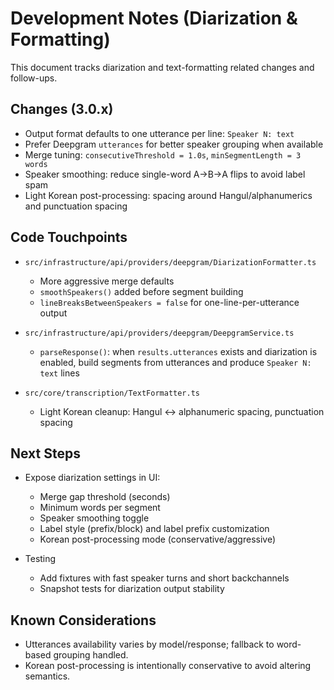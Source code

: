 # Development Notes (Diarization & Formatting)

This document tracks diarization and text-formatting related changes and follow-ups.

## Changes (3.0.x)

- Output format defaults to one utterance per line: `Speaker N: text`
- Prefer Deepgram `utterances` for better speaker grouping when available
- Merge tuning: `consecutiveThreshold = 1.0s`, `minSegmentLength = 3 words`
- Speaker smoothing: reduce single-word A→B→A flips to avoid label spam
- Light Korean post-processing: spacing around Hangul/alphanumerics and punctuation spacing

## Code Touchpoints

- `src/infrastructure/api/providers/deepgram/DiarizationFormatter.ts`
  - More aggressive merge defaults
  - `smoothSpeakers()` added before segment building
  - `lineBreaksBetweenSpeakers = false` for one-line-per-utterance output

- `src/infrastructure/api/providers/deepgram/DeepgramService.ts`
  - `parseResponse()`: when `results.utterances` exists and diarization is enabled, build segments from utterances and produce `Speaker N: text` lines

- `src/core/transcription/TextFormatter.ts`
  - Light Korean cleanup: Hangul ↔ alphanumeric spacing, punctuation spacing

## Next Steps

- Expose diarization settings in UI:
  - Merge gap threshold (seconds)
  - Minimum words per segment
  - Speaker smoothing toggle
  - Label style (prefix/block) and label prefix customization
  - Korean post-processing mode (conservative/aggressive)

- Testing
  - Add fixtures with fast speaker turns and short backchannels
  - Snapshot tests for diarization output stability

## Known Considerations

- Utterances availability varies by model/response; fallback to word-based grouping handled.
- Korean post-processing is intentionally conservative to avoid altering semantics.
